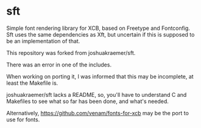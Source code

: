# sft
Simple font rendering library for XCB, based on Freetype and Fontconfig.
Sft uses the same dependencies as Xft, but uncertain if this is supposed to be an implementation of that.

This repository was forked from joshuakraemer/sft.

There was an error in one of the includes.

When working on porting it, I was informed that this may be incomplete, at least the Makefile is.

joshuakraemer/sft lacks a README, so, you'll have to understand C and Makefiles to see what so far has been done, and what's needed.

Alternatively, https://github.com/venam/fonts-for-xcb may be the port to use for fonts.
